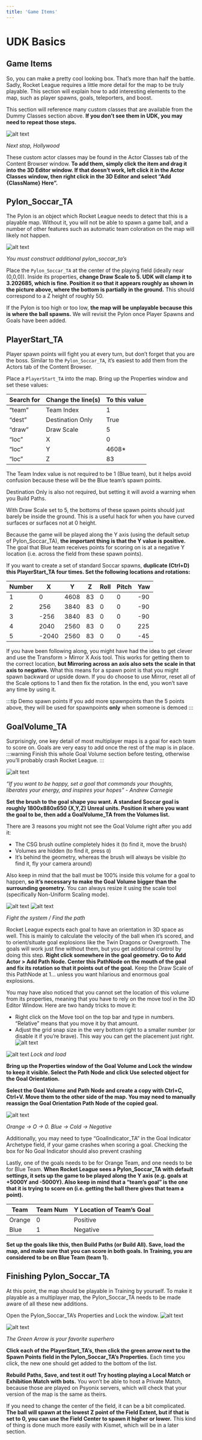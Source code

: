 ```yaml
---
title: 'Game Items'
---
```

# UDK Basics

## Game Items

So, you can make a pretty cool looking box. That’s more than half the battle. Sadly, Rocket League requires a little more detail for the map to be truly playable. This section will explain how to add interesting elements to the map, such as player spawns, goals, teleporters, and boost.

This section will reference many custom classes that are available from the Dummy Classes section above. **If you don’t see them in UDK, you may need to repeat those steps.**

![alt text](../../.vuepress/public/images/image167.png)

*Next stop, Hollywood*

These custom actor classes may be found in the Actor Classes tab of the Content Browser window. **To add them, simply click the item and drag it into the 3D Editor window. If that doesn’t work, left click it in the Actor Classes window, then right click in the 3D Editor and select “Add {ClassName} Here”.**

## Pylon_Soccar_TA

The Pylon is an object which Rocket League needs to detect that this is a playable map. Without it, you will not be able to spawn a game ball, and a number of other features such as automatic team coloration on the map will likely not happen.

![alt text](../../.vuepress/public/images/image102.png)

*You must construct additional pylon_soccar_ta’s*

Place the `Pylon_Soccar_TA` at the center of the playing field (ideally near (0,0,0)). Inside its properties, **change Draw Scale to 5. UDK will clamp it to 3.202685, which is fine. Position it so that it appears roughly as shown in the picture above, where the bottom is partially in the ground.** This should correspond to a Z height of roughly 50.

If the Pylon is too high or too low, **the map will be unplayable because this is where the ball spawns.** We will revisit the Pylon once Player Spawns and Goals have been added.

## PlayerStart_TA

Player spawn points will fight you at every turn, but don’t forget that you are the boss. Similar to the `Pylon_Soccar_TA`, it’s easiest to add them from the Actors tab of the Content Browser.


Place a `PlayerStart_TA` into the map. Bring up the Properties window and set these values:

|Search for|Change the line(s)|To this value|
|------|------|------|
|“team”|Team Index|1|
|“dest”|Destination Only|True|
|“draw”|Draw Scale|5|
|“loc”|X|0|
|“loc”|Y|4608*|
|“loc”|Z|83|

The Team Index value is not required to be 1 (Blue team), but it helps avoid confusion because these will be the Blue team’s spawn points.

Destination Only is also not required, but setting it will avoid a warning when you Build Paths.

With Draw Scale set to 5, the bottoms of these spawn points should just barely be inside the ground. This is a useful hack for when you have curved surfaces or surfaces not at 0 height.

Because the game will be played along the Y axis (using the default setup of Pylon_Soccar_TA), **the important thing is that the Y value is positive.** The goal that Blue team receives points for scoring on is at a negative Y location (i.e. across the field from these spawn points).

If you want to create a set of standard Soccar spawns, **duplicate (Ctrl+D) this PlayerStart_TA four times. Set the following locations and rotations:**


|Number|X|Y|Z|Roll|Pitch|Yaw|
|------|------|------|------|------|------|------|
|1|0|4608|83|0|0|-90|
|2|256|3840|83|0|0|-90|
|3|-256|3840|83|0|0|-90|
|4|2040|2560|83|0|0|225|
|5|-2040|2560|83|0|0|-45|


If you have been following along, you might have had the idea to get clever and use the Transform > Mirror X Axis tool. This works for getting them to the correct location, **but Mirroring across an axis also sets the scale in that axis to negative.** What this means for a spawn point is that you might spawn backward or upside down. If you do choose to use Mirror, reset all of the Scale options to 1 and then fix the rotation. In the end, you won’t save any time by using it.

:::tip Demo spawn points
If you add more spawnpoints than the 5 points above, they will be used for spawnpoints **only** when someone is demoed
:::

## GoalVolume_TA

Surprisingly, one key detail of most multiplayer maps is a goal for each team to score on. Goals are very easy to add once the rest of the map is in place. 
:::warning
Finish this whole Goal Volume section before testing, otherwise you’ll probably crash Rocket League.
:::

![alt text](../../.vuepress/public/images/image71.png)

*“If you want to be happy, set a goal that commands your thoughts, liberates your energy, and inspires your hopes” - Andrew Carnegie*

**Set the brush to the goal shape you want. A standard Soccar goal is roughly 1800x880x650 (X,Y,Z) Unreal units. Position it where you want the goal to be, then add a GoalVolume_TA from the Volumes list.**

There are 3 reasons you might not see the Goal Volume right after you add it:

* The CSG brush outline completely hides it (to find it, move the brush)
* Volumes are hidden (to find it, press `O`)
* It’s behind the geometry, whereas the brush will always be visible (to find it, fly your camera around)

Also keep in mind that the ball must be 100% inside this volume for a goal to happen, **so it’s necessary to make the Goal Volume bigger than the surrounding geometry.** You can always resize it using the scale tool (specifically Non-Uniform Scaling mode).

![alt text](../../.vuepress/public/images/image74.png)
![alt text](../../.vuepress/public/images/image140.png)

*Fight the system / Find the path*

Rocket League expects each goal to have an orientation in 3D space as well. This is mainly to calculate the velocity of the ball when it’s scored, and to orient/situate goal explosions like the Twin Dragons or Overgrowth. The goals will work just fine without them, but you get additional control by doing this step. **Right click somewhere in the goal geometry. Go to Add Actor > Add Path Node. Center this PathNode on the mouth of the goal and fix its rotation so that it points out of the goal.** Keep the Draw Scale of this PathNode at 1… unless you want hilarious and enormous goal explosions.


You may have also noticed that you cannot set the location of this volume from its properties, meaning that you have to rely on the move tool in the 3D Editor Window. Here are two handy tricks to move it:

* Right click on the Move tool on the top bar and type in numbers. “Relative” means that you move it by that amount.
* Adjust the grid snap size in the very bottom right to a smaller number (or disable it if you’re brave). This way you can get the placement just right.
![alt text](../../.vuepress/public/images/image60.png)

![alt text](../../.vuepress/public/images/image211.png)
*Lock and load*

**Bring up the Properties window of the Goal Volume and Lock the window to keep it visible. Select the Path Node and click Use selected object for the Goal Orientation.**


**Select the Goal Volume and Path Node and create a copy with Ctrl+C, Ctrl+V. Move them to the other side of the map. You may need to manually reassign the Goal Orientation Path Node of the copied goal.**

![alt text](../../.vuepress/public/images/image197.png)

*Orange -> O -> 0. Blue -> Cold -> Negative*

Additionally, you may need to type “GoalIndicator_TA” in the Goal Indicator Archetype field, if your game crashes when scoring a goal. Checking the box for No Goal Indicator should also prevent crashing

Lastly, one of the goals needs to be for Orange Team, and one needs to be for Blue Team. **When Rocket League sees a Pylon_Soccar_TA with default settings, it sets up the game to be played along the Y axis (e.g. goals at +5000Y and -5000Y). Also keep in mind that a “team’s goal” is the one that it is trying to score on (i.e. getting the ball there gives that team a point).**


|Team|Team Num|Y Location of Team’s Goal|
|------|------|------|
|Orange|0|Positive|
|Blue|1|Negative|

**Set up the goals like this, then Build Paths (or Build All). Save, load the map, and make sure that you can score in both goals. In Training, you are considered to be on Blue Team (team 1).**

## Finishing Pylon_Soccar_TA

At this point, the map should be playable in Training by yourself. To make it playable as a multiplayer map, the Pylon_Soccar_TA needs to be made aware of all these new additions.

Open the Pylon_Soccar_TA’s Properties and Lock the window. ![alt text](../../.vuepress/public/images/image48.png)

![alt text](../../.vuepress/public/images/image93.png)

*The Green Arrow is your favorite superhero*

**Click each of the PlayerStart_TA’s, then click the green arrow next to the Spawn Points field in the Pylon_Soccar_TA’s Properties.** Each time you click, the new one should get added to the bottom of the list.

**Rebuild Paths, Save, and test it out! Try hosting playing a Local Match or Exhibition Match with bots.** You won’t be able to host a Private Match, because those are played on Psyonix servers, which will check that your version of the map is the same as theirs.

If you need to change the center of the field, it can be a bit complicated. **The ball will spawn at the lowest Z point of the Field Extent, but if that is set to 0, you can use the Field Center to spawn it higher or lower.** This kind of thing is done much more easily with Kismet, which will be in a later section.




